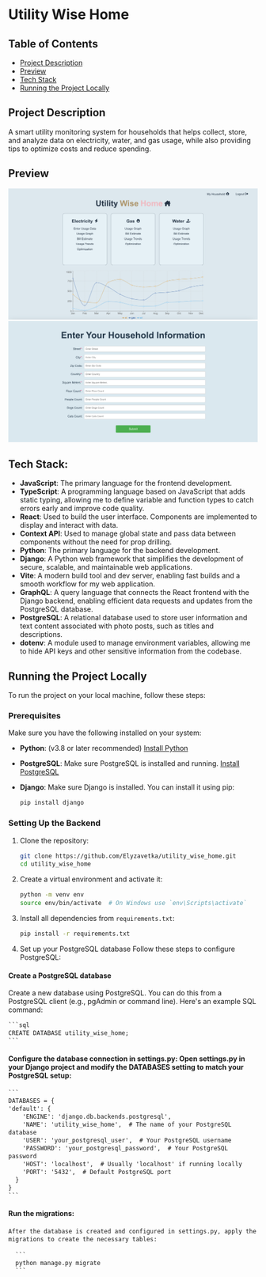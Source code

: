 # Utility Wise Home

## Table of Contents

- [Project Description](#project-description)
- [Preview](#preview)
- [Tech Stack](#Tech-stack)
- [Running the Project Locally](#running-the-project-locally)

## Project Description
A smart utility monitoring system for households that helps collect, store, and analyze data on electricity, water, and gas usage, while also providing tips to optimize costs and reduce spending.

## Preview
![cover image](https://github.com/Elyzavetka/utility_wise_home/blob/main/frontend/src/assets/project-preview.png)
![cover image](https://github.com/Elyzavetka/utility_wise_home/blob/main/frontend/src/assets/household-form.png)


## Tech Stack:

- **JavaScript**: The primary language for the frontend development.
- **TypeScript**: A programming language based on JavaScript that adds static typing, allowing me to define variable and function types to catch errors early and improve code quality.
- **React**: Used to build the user interface. Components are implemented to display and interact with data.
- **Context API**: Used to manage global state and pass data between components without the need for prop drilling.
- **Python**: The primary language for the backend development.
- **Django**: A Python web framework that simplifies the development of secure, scalable, and maintainable web applications. 
- **Vite**: A modern build tool and dev server, enabling fast builds and a smooth workflow for my web application.
- **GraphQL**: A query language that connects the React frontend with the Django backend, enabling efficient data requests and updates from the PostgreSQL database.
- **PostgreSQL**: A relational database used to store user information and text content associated with photo posts, such as titles and descriptions.
- **dotenv**: A module used to manage environment variables, allowing me to hide API keys and other sensitive information from the codebase.

## Running the Project Locally

To run the project on your local machine, follow these steps:

### Prerequisites

Make sure you have the following installed on your system:

- **Python**: (v3.8 or later recommended) [Install Python](https://www.python.org/downloads/)
- **PostgreSQL**: Make sure PostgreSQL is installed and running. [Install PostgreSQL](https://www.postgresql.org/download/)
- **Django**: Make sure Django is installed. You can install it using pip:
  
  ```bash
  pip install django
  ```
### Setting Up the Backend

1. Clone the repository:

   ```bash
   git clone https://github.com/Elyzavetka/utility_wise_home.git
   cd utility_wise_home
   ```
2. Create a virtual environment and activate it:

    ```bash
    python -m venv env
    source env/bin/activate  # On Windows use `env\Scripts\activate`
    ```
3. Install all dependencies from `requirements.txt`:

    ```bash
    pip install -r requirements.txt
    ```
4. Set up your PostgreSQL database
  Follow these steps to configure PostgreSQL:

  #### Create a PostgreSQL database

  Create a new database using PostgreSQL. You can do this from a PostgreSQL client (e.g., pgAdmin or command line). Here's an example SQL command:

    ```sql
    CREATE DATABASE utility_wise_home;
    ```
  #### Configure the database connection in settings.py: Open settings.py in your Django project and modify the DATABASES setting to match your PostgreSQL setup:
  
    ```
    DATABASES = {
    'default': {
        'ENGINE': 'django.db.backends.postgresql',
        'NAME': 'utility_wise_home',  # The name of your PostgreSQL database
        'USER': 'your_postgresql_user',  # Your PostgreSQL username
        'PASSWORD': 'your_postgresql_password',  # Your PostgreSQL password
        'HOST': 'localhost',  # Usually 'localhost' if running locally
        'PORT': '5432',  # Default PostgreSQL port
      }
    }
    ```
  #### Run the migrations: 
    After the database is created and configured in settings.py, apply the migrations to create the necessary tables:
    
      ```
      python manage.py migrate
      ```
   



